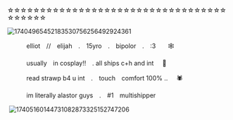 ☆☆☆☆☆☆☆☆☆☆☆☆☆☆☆☆☆☆☆☆☆☆☆☆☆☆☆☆☆☆☆☆☆☆☆☆☆☆☆☆

![17404965452183530756256492924361](https://github.com/user-attachments/assets/2c3e16bb-236f-4efc-8472-5ed720599cf7)




   ‎ ‎ ‎ ‎ ‎ ‎ ‎ ‎ ‎ ‎ ‎ elliot　//　elijah　.　15yro　.　bipolor　.　:3‎ ‎ ‎ ‎ ‎ ‎ ‎ 🕸

   ‎ ‎ ‎ ‎ ‎ ‎ ‎ ‎ ‎‎ ‎ ‎ usually　in cosplay!!　. all ships c+h and int  ‎ ‎ ‎ ‎ 🎸

   ‎ ‎ ‎ ‎ ‎ ‎ ‎ ‎ ‎ ‎ ‎ read strawp b4 u int　.　touch　comfort 100% ..‎ ‎ ‎ ‎ ‎‎ 🕷

   ‎ ‎ ‎ ‎ ‎ ‎ ‎ ‎ ‎‎ ‎ ‎ im literally alastor guys　.　#1　multishipper

‎ ‎‎‎![17405160144731082873325152747206](https://github.com/user-attachments/assets/3f97e6ae-7f94-4b11-a4d1-527e7e54c1ea)


